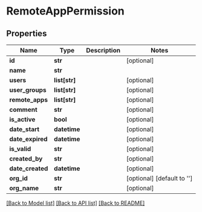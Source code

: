 # RemoteAppPermission

## Properties
Name | Type | Description | Notes
------------ | ------------- | ------------- | -------------
**id** | **str** |  | [optional] 
**name** | **str** |  | 
**users** | **list[str]** |  | [optional] 
**user_groups** | **list[str]** |  | [optional] 
**remote_apps** | **list[str]** |  | [optional] 
**comment** | **str** |  | [optional] 
**is_active** | **bool** |  | [optional] 
**date_start** | **datetime** |  | [optional] 
**date_expired** | **datetime** |  | [optional] 
**is_valid** | **str** |  | [optional] 
**created_by** | **str** |  | [optional] 
**date_created** | **datetime** |  | [optional] 
**org_id** | **str** |  | [optional] [default to '']
**org_name** | **str** |  | [optional] 

[[Back to Model list]](../README.md#documentation-for-models) [[Back to API list]](../README.md#documentation-for-api-endpoints) [[Back to README]](../README.md)


